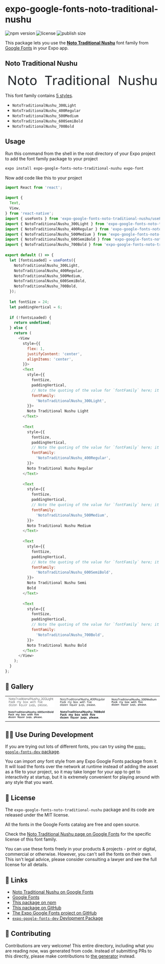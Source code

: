# expo-google-fonts-noto-traditional-nushu

![npm version](https://flat.badgen.net/npm/v/expo-google-fonts-noto-traditional-nushu)
![license](https://flat.badgen.net/github/license/expo/google-fonts)
![publish size](https://flat.badgen.net/packagephobia/install/expo-google-fonts-noto-traditional-nushu)

This package lets you use the [**Noto Traditional Nushu**](https://fonts.google.com/specimen/Noto+Traditional+Nushu) font family from [Google Fonts](https://fonts.google.com/) in your Expo app.

## Noto Traditional Nushu

![Noto Traditional Nushu](./font-family.png)

This font family contains [5 styles](#-gallery).

- `NotoTraditionalNushu_300Light`
- `NotoTraditionalNushu_400Regular`
- `NotoTraditionalNushu_500Medium`
- `NotoTraditionalNushu_600SemiBold`
- `NotoTraditionalNushu_700Bold`

## Usage

Run this command from the shell in the root directory of your Expo project to add the font family package to your project
```sh
expo install expo-google-fonts-noto-traditional-nushu expo-font
```

Now add code like this to your project
```js
import React from 'react';

import {
  Text,
  View,
} from 'react-native';
import { useFonts } from 'expo-google-fonts-noto-traditional-nushu/useFonts';
import { NotoTraditionalNushu_300Light } from 'expo-google-fonts-noto-traditional-nushu/300Light';
import { NotoTraditionalNushu_400Regular } from 'expo-google-fonts-noto-traditional-nushu/400Regular';
import { NotoTraditionalNushu_500Medium } from 'expo-google-fonts-noto-traditional-nushu/500Medium';
import { NotoTraditionalNushu_600SemiBold } from 'expo-google-fonts-noto-traditional-nushu/600SemiBold';
import { NotoTraditionalNushu_700Bold } from 'expo-google-fonts-noto-traditional-nushu/700Bold';

export default () => {
  let [fontsLoaded] = useFonts({
    NotoTraditionalNushu_300Light,
    NotoTraditionalNushu_400Regular,
    NotoTraditionalNushu_500Medium,
    NotoTraditionalNushu_600SemiBold,
    NotoTraditionalNushu_700Bold,
  });

  let fontSize = 24;
  let paddingVertical = 6;

  if (!fontsLoaded) {
    return undefined;
  } else {
    return (
      <View
        style={{
          flex: 1,
          justifyContent: 'center',
          alignItems: 'center',
        }}>
        <Text
          style={{
            fontSize,
            paddingVertical,
            // Note the quoting of the value for `fontFamily` here; it expects a string!
            fontFamily:
              'NotoTraditionalNushu_300Light',
          }}>
          Noto Traditional Nushu Light
        </Text>

        <Text
          style={{
            fontSize,
            paddingVertical,
            // Note the quoting of the value for `fontFamily` here; it expects a string!
            fontFamily:
              'NotoTraditionalNushu_400Regular',
          }}>
          Noto Traditional Nushu Regular
        </Text>

        <Text
          style={{
            fontSize,
            paddingVertical,
            // Note the quoting of the value for `fontFamily` here; it expects a string!
            fontFamily:
              'NotoTraditionalNushu_500Medium',
          }}>
          Noto Traditional Nushu Medium
        </Text>

        <Text
          style={{
            fontSize,
            paddingVertical,
            // Note the quoting of the value for `fontFamily` here; it expects a string!
            fontFamily:
              'NotoTraditionalNushu_600SemiBold',
          }}>
          Noto Traditional Nushu Semi
          Bold
        </Text>

        <Text
          style={{
            fontSize,
            paddingVertical,
            // Note the quoting of the value for `fontFamily` here; it expects a string!
            fontFamily:
              'NotoTraditionalNushu_700Bold',
          }}>
          Noto Traditional Nushu Bold
        </Text>
      </View>
    );
  }
};

```

## 🔡 Gallery


||||
|-|-|-|
|![NotoTraditionalNushu_300Light](.//300Light/NotoTraditionalNushu_300Light.ttf.png)|![NotoTraditionalNushu_400Regular](.//400Regular/NotoTraditionalNushu_400Regular.ttf.png)|![NotoTraditionalNushu_500Medium](.//500Medium/NotoTraditionalNushu_500Medium.ttf.png)||
|![NotoTraditionalNushu_600SemiBold](.//600SemiBold/NotoTraditionalNushu_600SemiBold.ttf.png)|![NotoTraditionalNushu_700Bold](.//700Bold/NotoTraditionalNushu_700Bold.ttf.png)|||


## 👩‍💻 Use During Development

If you are trying out lots of different fonts, you can try using the [`expo-google-fonts-dev` package](https://github.com/freeboub/google-fonts/tree/master/font-packages/dev#readme).

You can import *any* font style from any Expo Google Fonts package from it. It will load the fonts
over the network at runtime instead of adding the asset as a file to your project, so it may take longer
for your app to get to interactivity at startup, but it is extremely convenient
for playing around with any style that you want.

## 📖 License

The `expo-google-fonts-noto-traditional-nushu` package and its code are released under the MIT license.

All the fonts in the Google Fonts catalog are free and open source.

Check the [Noto Traditional Nushu page on Google Fonts](https://fonts.google.com/specimen/Noto+Traditional+Nushu) for the specific license of this font family.

You can use these fonts freely in your products & projects - print or digital, commercial or otherwise. However, you can't sell the fonts on their own. This isn't legal advice, please consider consulting a lawyer and see the full license for all details.

## 🔗 Links

- [Noto Traditional Nushu on Google Fonts](https://fonts.google.com/specimen/Noto+Traditional+Nushu)
- [Google Fonts](https://fonts.google.com/)
- [This package on npm](https://www.npmjs.com/package/expo-google-fonts-noto-traditional-nushu)
- [This package on GitHub](https://github.com/freeboub/google-fonts/tree/master/font-packages/noto-traditional-nushu)
- [The Expo Google Fonts project on GitHub](https://github.com/freeboub/google-fonts)
- [`expo-google-fonts-dev` Devlopment Package](https://github.com/freeboub/google-fonts/tree/master/font-packages/dev)

## 🤝 Contributing

Contributions are very welcome! This entire directory, including what you are reading now, was generated from code. Instead of submitting PRs to this directly, please make contributions to [the generator](https://github.com/freeboub/google-fonts/tree/master/packages/generator) instead.
